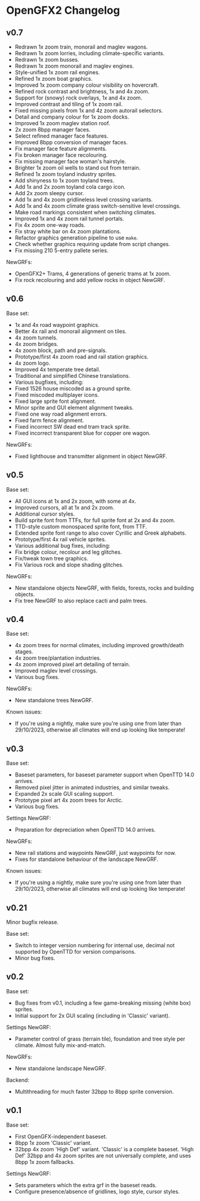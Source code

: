 # OpenGFX2 Changelog

## v0.7
* Redrawn 1x zoom train, monorail and maglev wagons.
* Redrawn 1x zoom lorries, including climate-specific variants.
* Redrawn 1x zoom busses.
* Redrawn 1x zoom monorail and maglev engines.
* Style-unified 1x zoom rail engines.
* Refined 1x zoom boat graphics.
* Improved 1x zoom company colour visibility on hovercraft.
* Refined rock contrast and brightness, 1x and 4x zoom.
* Support for (snowy) rock overlays, 1x and 4x zoom.
* Improved contrast and tiling of 1x zoom rail.
* Fixed missing pixels from 1x and 4z zoom autorail selectors.
* Detail and company colour for 1x zoom docks.
* Improved 1x zoom maglev station roof.
* 2x zoom 8bpp manager faces.
* Select refined manager face features.
* Improved 8bpp conversion of manager faces.
* Fix manager face feature alignments.
* Fix broken manager face recolouring.
* Fix missing manager face woman's hairstyle.
* Brighter 1x zoom oil wells to stand out from terrain.
* Refined 1x zoom toyland industry sprites.
* Add shinyness to 1x zoom toyland trees.
* Add 1x and 2x zoom toyland cola cargo icon.
* Add 2x zoom sleepy cursor.
* Add 1x and 4x zoom gridlineless level crossing variants.
* Add 1x and 4x zoom climate grass switch-sensitive level crossings.
* Make road markings consistent when switching climates.
* Improved 1x and 4x zoom rail tunnel portals.
* Fix 4x zoom one-way roads.
* Fix stray white bar on 4x zoom plantations.
* Refactor graphics generation pipeline to use `make`.
* Check whether graphics requiring update from script changes.
* Fix missing 210 5-entry pallete series.

NewGRFs:
* OpenGFX2+ Trams, 4 generations of generic trams at 1x zoom.
* Fix rock recolouring and add yellow rocks in object NewGRF.

## v0.6
Base set:
* 1x and 4x road waypoint graphics.
* Better 4x rail and monorail alignment on tiles.
* 4x zoom tunnels.
* 4x zoom bridges.
* 4x zoom block, path and pre-signals.
* Prototype/first 4x zoom road and rail station graphics.
* 4x zoom logo.
* Improved 4x temperate tree detail.
* Traditional and simplified Chinese translations.
* Various bugfixes, including:
* Fixed 1526 house miscoded as a ground sprite.
* Fixed miscoded multiplayer icons.
* Fixed large sprite font alignment.
* Minor sprite and GUI element alignment tweaks.
* Fixed one way road alignment errors.
* Fixed farm fence alignment.
* Fixed incorrect SW dead end tram track sprite.
* Fixed incorrect transparent blue for copper ore wagon.

NewGRFs:
* Fixed lighthouse and transmitter alignment in object NewGRF.

## v0.5
Base set:
* All GUI icons at 1x and 2x zoom, with some at 4x.
* Improved cursors, all at 1x and 2x zoom.
* Additional cursor styles.
* Build sprite font from TTFs, for full sprite font at 2x and 4x zoom.
* TTD-style custom monospaced sprite font, from TTF.
* Extended sprite font range to also cover Cyrillic and Greek alphabets.
* Prototype/first 4x rail vehicle sprites.
* Various additional bug fixes, including:
* Fix bridge colour, recolour and leg glitches.
* Fix/tweak town tree graphics.
* Fix Various rock and slope shading glitches.

NewGRFs:
* New standalone objects NewGRF, with fields, forests, rocks and building objects.
* Fix tree NewGRF to also replace cacti and palm trees.

## v0.4
Base set:
* 4x zoom trees for normal climates, including improved growth/death stages.
* 4x zoom tree/plantation industries.
* 4x zoom improved pixel art detailing of terrain.
* Improved maglev level crossings.
* Various bug fixes.

NewGRFs:
* New standalone trees NewGRF.

Known issues:
* If you're using a nightly, make sure you're using one from later than 29/10/2023, otherwise all climates will end up looking like temperate!

## v0.3
Base set:
* Baseset parameters, for baseset parameter support when OpenTTD 14.0 arrives.
* Removed pixel jitter in animated industries, and similar tweaks.
* Expanded 2x scale GUI scaling support.
* Prototype pixel art 4x zoom trees for Arctic.
* Various bug fixes.

Settings NewGRF:
* Preparation for depreciation when OpenTTD 14.0 arrives.

NewGRFs:
* New rail stations and waypoints NewGRF, just waypoints for now.
* Fixes for standalone behaviour of the landscape NewGRF.

Known issues:
* If you're using a nightly, make sure you're using one from later than 29/10/2023, otherwise all climates will end up looking like temperate!

## v0.21
Minor bugfix release.

Base set:
* Switch to integer version numbering for internal use, decimal not supported by OpenTTD for version comparisons.
* Minor bug fixes.

## v0.2
Base set:
* Bug fixes from v0.1, including a few game-breaking missing (white box) sprites.
* Initial support for 2x GUI scaling (including in 'Classic' variant).

Settings NewGRF:
* Parameter control of grass (terrain tile), foundation and tree style per climate. Almost fully mix-and-match.

NewGRFs:
* New standalone landscape NewGRF.

Backend:
* Multithreading for much faster 32bpp to 8bpp sprite conversion.

## v0.1
Base set:
* First OpenGFX-independent baseset.
* 8bpp 1x zoom 'Classic' variant.
* 32bpp 4x zoom 'High Def' variant.
'Classic' is a complete baseset. 'High Def' 32bpp and 4x zoom sprites are not universally complete, and uses 8bpp 1x zoom fallbacks.

Settings NewGRF:
* Sets parameters which the extra grf in the baseset reads.
* Configure presence/absence of gridlines, logo style, cursor styles.
